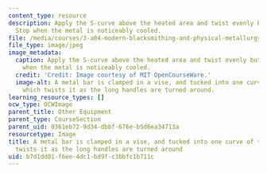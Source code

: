 ```yaml
---
content_type: resource
description: Apply the S-curve above the heated area and twist evenly but quickly.
  Stop when the metal is noticeably cooled.
file: /media/courses/3-a04-modern-blacksmithing-and-physical-metallurgy-fall-2008/b7d1dd01f6ee4dc1bd9fc3bbfc1b711c_039.jpg
file_type: image/jpeg
image_metadata:
  caption: Apply the S-curve above the heated area and twist evenly but quickly. Stop
    when the metal is noticeably cooled.
  credit: 'Credit: Image courtesy of MIT OpenCourseWare.'
  image-alt: A metal bar is clamped in a vise, and tucked into one curve of the S,
    which twists it as the long handles are turned around.
learning_resource_types: []
ocw_type: OCWImage
parent_title: Other Equipment
parent_type: CourseSection
parent_uid: 0361eb72-9d34-dbbf-676e-b5d6ea34713a
resourcetype: Image
title: A metal bar is clamped in a vise, and tucked into one curve of the S, which
  twists it as the long handles are turned around
uid: b7d1dd01-f6ee-4dc1-bd9f-c3bbfc1b711c
---
```

